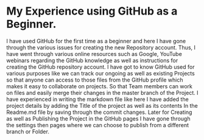 # My Experience using GitHub as a Beginner.
I have used GitHub for the first time as a beginner and here I have gone through the various issues for creating the new Repository account. Thus, I have went through various online resources such as Google, YouTube webinars regarding the GitHub knowledge as well as instructions for creating the GitHub repository account.
I have got to know GitHub used for various purposes like we can track our ongoing as well as existing Projects so that anyone can access to those files from the GitHub profile which makes it easy to collaborate on projects. So that Team members can work on files and easily merge their changes in the master branch of the Project.
I have experienced in writing the markdown file like here I have added the project details by adding the Title of the project as well as its contents In the Readme.md file by saving through the commit changes. Later for Creating as well as Publishing the Project in the GitHub pages I have gone through the settings then pages where we can choose to publish from a different branch or Folder. 


